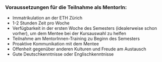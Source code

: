 ### Voraussetzungen für die Teilnahme als MentorIn:

- Immatrikulation an der ETH Zürich
- 1-2 Stunden Zeit pro Woche
- Verfügbarkeit in der ersten Woche des Semesters (idealerweise schon vorher), um dem Mentee bei der Kursauswahl zu helfen
- Teilnahme am MentorInnen-Training zu Beginn des Semesters
- Proaktive Kommunikation mit dem Mentee
- Offenheit gegenüber anderen Kulturen und Freude am Austausch
- Gute Deutschkenntnisse oder Englischkenntnisse
